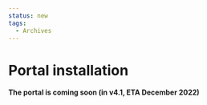```yaml
---
status: new
tags:
  - Archives
---
```


# Portal installation

**The portal is coming soon (in v4.1, ETA December 2022)**